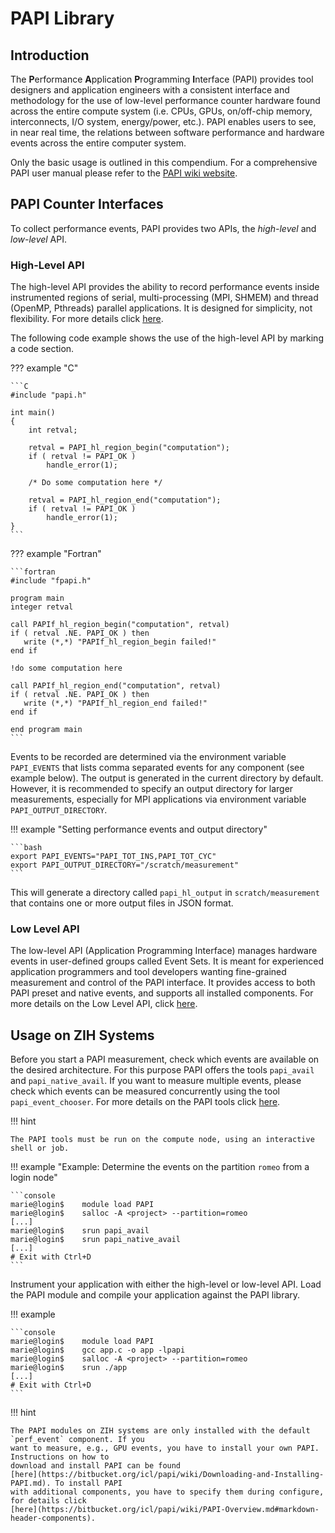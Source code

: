 # PAPI Library

## Introduction

The **P**erformance **A**pplication **P**rogramming **I**nterface (PAPI) provides tool designers and
application engineers with a consistent interface and methodology for the use of low-level
performance counter hardware found across the entire compute system (i.e. CPUs, GPUs, on/off-chip
memory, interconnects, I/O system, energy/power, etc.). PAPI enables users to see, in near real
time, the relations between software performance and hardware events across the entire computer
system.

Only the basic usage is outlined in this compendium. For a comprehensive PAPI user manual please
refer to the [PAPI wiki website](https://bitbucket.org/icl/papi/wiki/Home).

## PAPI Counter Interfaces

To collect performance events, PAPI provides two APIs, the *high-level* and *low-level* API.

### High-Level API

The high-level API provides the ability to record performance events inside instrumented regions of
serial, multi-processing (MPI, SHMEM) and thread (OpenMP, Pthreads) parallel applications. It is
designed for simplicity, not flexibility. For more details click
[here](https://bitbucket.org/icl/papi/wiki/PAPI-HL.md).

The following code example shows the use of the high-level API by marking a code section.

??? example "C"

    ```C
    #include "papi.h"

    int main()
    {
        int retval;

        retval = PAPI_hl_region_begin("computation");
        if ( retval != PAPI_OK )
            handle_error(1);

        /* Do some computation here */

        retval = PAPI_hl_region_end("computation");
        if ( retval != PAPI_OK )
            handle_error(1);
    }
    ```


??? example "Fortran"

    ```fortran
    #include "fpapi.h"

    program main
    integer retval

    call PAPIf_hl_region_begin("computation", retval)
    if ( retval .NE. PAPI_OK ) then
       write (*,*) "PAPIf_hl_region_begin failed!"
    end if

    !do some computation here

    call PAPIf_hl_region_end("computation", retval)
    if ( retval .NE. PAPI_OK ) then
       write (*,*) "PAPIf_hl_region_end failed!"
    end if

    end program main
    ```


Events to be recorded are determined via the environment variable `PAPI_EVENTS` that lists comma
separated events for any component (see example below). The output is generated in the current
directory by default. However, it is recommended to specify an output directory for larger
measurements, especially for MPI applications via environment variable `PAPI_OUTPUT_DIRECTORY`.


!!! example "Setting performance events and output directory"

    ```bash
    export PAPI_EVENTS="PAPI_TOT_INS,PAPI_TOT_CYC"
    export PAPI_OUTPUT_DIRECTORY="/scratch/measurement"
    ```

This will generate a directory called `papi_hl_output` in `scratch/measurement` that contains one or
more output files in JSON format.

### Low Level API

The low-level API (Application Programming Interface) manages hardware events in user-defined groups
called Event Sets. It is meant for experienced application programmers and tool developers wanting
fine-grained measurement and control of the PAPI interface. It provides access to both PAPI preset
and native events, and supports all installed components. For more details on the Low Level API,
click [here](https://bitbucket.org/icl/papi/wiki/PAPI-LL.md).

## Usage on ZIH Systems

Before you start a PAPI measurement, check which events are available on the desired architecture.
For this purpose PAPI offers the tools `papi_avail` and `papi_native_avail`. If you want to measure
multiple events, please check which events can be measured concurrently using the tool
`papi_event_chooser`. For more details on the PAPI tools click
[here](https://bitbucket.org/icl/papi/wiki/PAPI-Overview.md#markdown-header-papi-utilities).

!!! hint

    The PAPI tools must be run on the compute node, using an interactive shell or job.

!!! example "Example: Determine the events on the partition `romeo` from a login node"

    ```console
    marie@login$    module load PAPI
    marie@login$	salloc -A <project> --partition=romeo
    [...]
    marie@login$	srun papi_avail
    marie@login$	srun papi_native_avail
    [...]
    # Exit with	Ctrl+D
    ```

Instrument your application with either the high-level or low-level API. Load the PAPI module and
compile your application against the  PAPI library. 

!!! example

    ```console
    marie@login$    module load PAPI
    marie@login$    gcc app.c -o app -lpapi
    marie@login$    salloc -A <project> --partition=romeo
    marie@login$    srun ./app
    [...]
    # Exit with	Ctrl+D
    ```

!!! hint

    The PAPI modules on ZIH systems are only installed with the default `perf_event` component. If you
    want to measure, e.g., GPU events, you have to install your own PAPI. Instructions on how to
    download and install PAPI can be found
    [here](https://bitbucket.org/icl/papi/wiki/Downloading-and-Installing-PAPI.md). To install PAPI
    with additional components, you have to specify them during configure, for details click
    [here](https://bitbucket.org/icl/papi/wiki/PAPI-Overview.md#markdown-header-components).
